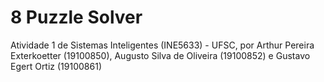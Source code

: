 # 8 Puzzle Solver
Atividade 1 de Sistemas Inteligentes (INE5633) - UFSC, por Arthur Pereira Exterkoetter (19100850), Augusto Silva de Oliveira (19100852) e Gustavo Egert Ortiz (19100861)
